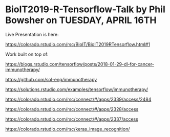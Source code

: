 # BioIT2019-R-Tensorflow-Talk by Phil Bowsher on TUESDAY, APRIL 16TH

Live Presentation is here:

https://colorado.rstudio.com/rsc/BioIT/BioIT2019RTensorflow.html#1

Work built on top of:

https://blogs.rstudio.com/tensorflow/posts/2018-01-29-dl-for-cancer-immunotherapy/

https://github.com/sol-eng/immunotherapy

https://solutions.rstudio.com/examples/tensorflow/immunotherapy/

https://colorado.rstudio.com/rsc/connect/#/apps/2339/access/2484

https://colorado.rstudio.com/rsc/connect/#/apps/2328/access

https://colorado.rstudio.com/rsc/connect/#/apps/2337/access

https://colorado.rstudio.com/rsc/keras_image_recognition/